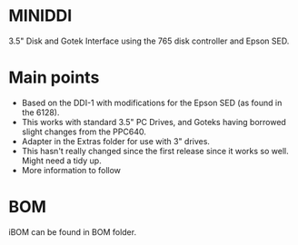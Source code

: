 # MINIDDI

3.5" Disk and Gotek Interface using the 765 disk controller and Epson SED.

# Main points 

* Based on the DDI-1 with modifications for the Epson SED (as found in the 6128).
* This works with standard 3.5" PC Drives, and Goteks having borrowed slight changes from the PPC640.
* Adapter in the Extras folder for use with 3" drives.
* This hasn't really changed since the first release since it works so well. Might need a tidy up.
* More information to follow

# BOM

iBOM can be found in BOM folder.
